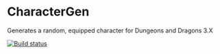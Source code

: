 CharacterGen
======

Generates a random, equipped character for Dungeons and Dragons 3.X

[![Build status](https://ci.appveyor.com/api/projects/status/58rhdo4g5d1lrsmc)](https://ci.appveyor.com/project/cidthecoatrack/charactergen)
